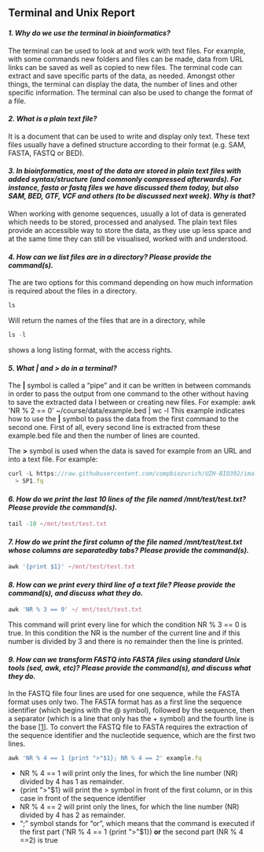 ## Terminal and Unix Report

#### *1. Why do we use the terminal in bioinformatics?*

The terminal can be used to look at and work with text files. For example, with some commands new folders and files can be made, data from URL links can be saved as well as copied to new files. The terminal code can extract and save specific parts of the data, as needed. Amongst other things, the terminal can display the data, the number of lines and other specific information. The terminal can also be used to change the format of a file.

#### *2. What is a plain text file?*

It is a document that can be used to write and display only text. These text files usually have a defined structure according to their format (e.g. SAM, FASTA, FASTQ or BED).


#### *3. In bioinformatics, most of the data are stored in plain text files with added syntax/structure (and commonly compressed afterwards). For instance, fasta or fastq files we have discussed them today, but also SAM, BED, GTF, VCF and others (to be discussed next week). Why is that?*

When working with genome sequences, usually a lot of data is generated which needs to be stored, processed and analysed. The plain text files provide an accessible way to store the data, as they use up less space and at the same time they can still be visualised, worked with and understood.

#### *4. How can we list files are in a directory? Please provide the command(s).*

The are two options for this command depending on how much information is required about the files in a directory. 
```javascript
ls 
```
Will return the names of the files that are in a directory, while
```javascript
ls -l
```
shows a long listing format, with the access rights.

#### *5. What | and > do in a terminal?*

The **|** symbol is called a “pipe” and it can be written in between commands in order to pass the output from one command to the other without having to save the extracted data I between or creating new files.
For example:
awk 'NR % 2 == 0' ~/course/data/example.bed | wc -l
This example indicates how to use the **|** symbol to pass the data from the first command to the second one. First of all, every second line is extracted from these example.bed file and then the number of lines are counted.

The **>** symbol is used when the data is saved for example from an URL and into a text file. 
For example:
```javascript
curl -L https://raw.githubusercontent.com/compbiozurich/UZH-BIO392/imallona/course-material/2020/imallona/examples/SP1.fq  
  > SP1.fq
```

#### *6. How do we print the last 10 lines of the file named /mnt/test/test.txt? Please provide the command(s).*

```javascript
tail -10 ~/mnt/test/test.txt
```


#### *7. How do we print the first column of the file named /mnt/test/test.txt whose columns are separatedby tabs? Please provide the command(s).*

```javascript
awk '{print $1}' ~/mnt/test/test.txt 
```

#### *8. How can we print every third line of a text file? Please provide the command(s), and discuss what they do.*
```javascript
awk 'NR % 3 == 0' ~/ mnt/test/test.txt 
```
This command will print every line for which the condition NR % 3 == 0 is true. In this condition the NR is the number of the current line and if this number is divided by 3 and there is no remainder then the line is printed.

#### *9. How can we transform FASTQ into FASTA files using standard Unix tools (sed, awk, etc)? Please provide the command(s), and discuss what they do.*

In the FASTQ file four lines are used for one sequence, while the FASTA format uses only two. The FASTA format has as a first line the sequence identifier (which begins with the @ symbol), followed by the sequence, then a separator (which is a line that only has the + symbol) and the fourth line is the base [[1]]. To convert the FASTQ file to FASTA requires the extraction of the sequence identifier and the nucleotide sequence, which are the first two lines.

```javascript
awk 'NR % 4 == 1 {print ">"$1}; NR % 4 == 2' example.fq
```
 * NR % 4 == 1 will print only the lines, for which the line number (NR) divided by 4 has 1 as remainder. 
 * {print ">"$1} will print the > symbol in front of the first column, or in this case in front of the sequence identifier
 * NR % 4 == 2 will print only the lines, for which the line number (NR) divided by 4 has 2 as remainder.
 * “;” symbol stands for “or”, which means that the command is executed if the first part ('NR % 4 == 1 {print ">"$1}) **or** the second part (NR % 4 ==2) is true


[1]: https://support.illumina.com/bulletins/2016/04/fastq-files-explained.html
